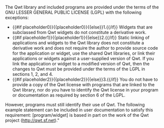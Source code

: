 The Qwt library and included programs are provided under the terms of the GNU LESSER GENERAL PUBLIC LICENSE (LGPL) with the following exceptions:

* {{#if placeholder0}}{{placeholder0}}{{else}}1.{{/if}} Widgets that are subclassed from Qwt widgets do not constitute a derivative work.
* {{#if placeholder1}}{{placeholder1}}{{else}}2.{{/if}} Static linking of applications and widgets to the Qwt library does not constitute a derivative work and does not require the author to provide source code for the application or widget, use the shared Qwt libraries, or link their applications or widgets against a user-supplied version of Qwt. If you link the application or widget to a modified version of Qwt, then the changes to Qwt must be provided under the terms of the LGPL in sections 1, 2, and 4.
* {{#if placeholder2}}{{placeholder2}}{{else}}3.{{/if}} You do not have to provide a copy of the Qwt license with programs that are linked to the Qwt library, nor do you have to identify the Qwt license in your program or documentation as required by section 6 of the LGPL.

However, programs must still identify their use of Qwt. The following example statement can be included in user documentation to satisfy this requirement: [program/widget] is based in part on the work of the Qwt project (http://qwt.sf.net).&quot;
